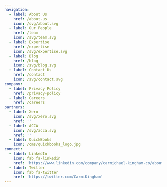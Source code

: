 ```yaml
---
navigation:
  - label: About Us
    href: /about-us
    icon: /svg/about.svg
  - label: Our People
    href: /team
    icon: /svg/team.svg
  - label: Expertise
    href: /expertise
    icon: /svg/expertise.svg
  - label: Blog
    href: /blog
    icon: /svg/blog.svg
  - label: Contact Us
    href: /contact
    icon: /svg/contact.svg
company:
  - label: Privacy Policy
    href: /privacy-policy
  - label: Careers
    href: /careers
partners:
  - label: Xero
    icon: /svg/xero.svg
    href: ''
  - label: ACCA
    icon: /svg/acca.svg
    href: ''
  - label: QuickBooks
    icon: /cms/quickbooks_logo.jpg
connect:
  - label: LinkedIn
    icon: fab fa-linkedin
    href: 'https://www.linkedin.com/company/carmichael-kingham-co/about/'
  - label: Twitter
    icon: fab fa-twitter
    href: 'https://twitter.com/CarmiKingham'
---
```

